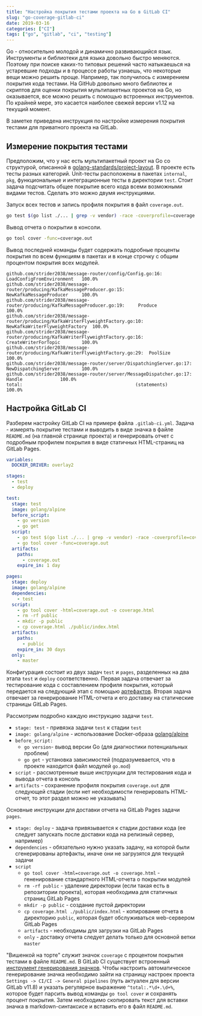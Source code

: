 ```yaml
---
title: "Настройка покрытия тестами проекта на Go в GitLab CI"
slug: "go-coverage-gitlab-ci"
date: 2019-03-16
categories: ["CI"]
tags: ["go", "gitlab", "ci", "testing"]
---
```


Go - относительно молодой и динамично развивающийся язык. Инструменты и библиотеки для языка довольно быстро меняются. Поэтому при поиске каких-то типовых решений часто натыкаешься на устаревшие подходы и в процессе работы узнаешь, что некоторые вещи можно решить проще. Например, так получилось с измерением покрытия кода тестами. На GitHub довольно много библиотек и скриптов для оценки покрытия мультипакетных проектов на Go, но оказывается, все можно решить с помощью встроенных инструментов. По крайней мере, это касается наиболее свежей версии v1.12 на текущий момент.

В заметке приведена инструкция по настройке измерения покрытия тестами для приватного проекта на GitLab.

<!--more-->

## Измерение покрытия тестами

Предположим, что у нас есть мультипакетный проект на Go со структурой, описанной в [golang-standards/project-layout](https://github.com/golang-standards/project-layout). В проекте есть тесты разных категорий. Unit-тесты расположены в пакетах `internal`, `pkg`, функциональные и интеграционные тесты в директории `test`. Стоит задача подсчитать общее покрытие всего кода всеми возможными видами тестов. Сделать это можно двумя инструкциями.

Запуск всех тестов и запись профиля покрытия в файл `coverage.out`.

```bash
go test $(go list ./... | grep -v vendor) -race -coverprofile=coverage.out
```

Вывод отчета о покрытии в консоли.

```bash
go tool cover -func=coverage.out
```

Вывод последней команды будет содержать подробные проценты покрытия по всем функциям в пакетах и в конце строчку с общим процентом покрытия всех модулей.

```text
github.com/strider2038/message-router/config/Config.go:16:				LoadConfigFromEnvironment	100.0%
github.com/strider2038/message-router/producing/KafkaMessageProducer.go:15:		NewKafkaMessageProducer		100.0%
github.com/strider2038/message-router/producing/KafkaMessageProducer.go:19:		Produce				100.0%
github.com/strider2038/message-router/producing/KafkaWriterFlyweightFactory.go:10:	NewKafkaWriterFlyweightFactory	100.0%
github.com/strider2038/message-router/producing/KafkaWriterFlyweightFactory.go:16:	CreateWriterForTopic		100.0%
github.com/strider2038/message-router/producing/KafkaWriterFlyweightFactory.go:29:	PoolSize			100.0%
github.com/strider2038/message-router/server/DispatchingServer.go:17:			NewDispatchingServer		100.0%
github.com/strider2038/message-router/server/MessageDispatcher.go:17:			Handle				100.0%
total:											(statements)			100.0%
```

## Настройка GitLab CI

Разберем настройку GitLab CI на примере файла `.gitlab-ci.yml`. Задача - измерять покрытие тестами и выводить в виде значка в файле `README.md` (на главной странице проекта) и генерировать отчет с подробным профилем покрытия в виде статичных HTML-страниц на GitLab Pages.

```yaml
variables:
  DOCKER_DRIVER: overlay2

stages:
  - test
  - deploy

test:
  stage: test
  image: golang/alpine
  before_script:
    - go version
    - go get
  script:
    - go test $(go list ./... | grep -v vendor) -race -coverprofile=coverage.out
    - go tool cover -func=coverage.out
  artifacts:
    paths:
      - coverage.out
    expire_in: 1 day

pages:
  stage: deploy
  image: golang/alpine
  dependencies:
    - test
  script:
    - go tool cover -html=coverage.out -o coverage.html
    - rm -rf public
    - mkdir -p public
    - cp coverage.html ./public/index.html
  artifacts:
    paths:
      - public
    expire_in: 30 days
  only:
    - master
```

Конфигурация состоит из двух задач `test` и `pages`, разделенных на два этапа `test` и `deploy` соответственно. Первая задача отвечает за тестирование кода с составлением профиля покрытия, который передается на следующий этап с помощью [артефактов](https://docs.gitlab.com/ee/user/project/pipelines/job_artifacts.html). Вторая задача отвечает за генерирование HTML-отчета и его доставку на статические страницы GitLab Pages.

Рассмотрим подробно каждую инструкцию задачи `test`.

* `stage: test` - привязка задачи `test` к стадии `test`
* `image: golang/alpine` - использование Docker-образа [golang/alpine](https://hub.docker.com/_/golang)
* `before_script:`
  * `go version`- вывод версии Go (для диагностики потенциальных проблем)
  * `go get` - установка зависимостей (подразумевается, что в проекте находится файл модулей `go.mod`)
* `script` - рассмотренные выше инструкции для тестирования кода и вывода отчета в консоль
* `artifacts` - сохранение профиля покрытия `coverage.out` для следующей стадии (если нет необходимости генерировать HTML-отчет, то этот раздел можно не указывать)

Основные инструкции для доставки отчета на GitLab Pages задачи `pages`.

* `stage: deploy` - задача привязывается к стадии доставки кода (ее следует запускать после доставки кода на релизный сервер, например)
* `dependencies` - обязательно нужно указать задачу, на которой были сгенерированы артефакты, иначе они не загрузятся для текущей задачи
* `script`
  * `go tool cover -html=coverage.out -o coverage.html` - гененирование стандартного HTML-отчета о покрытии модулей
  * `rm -rf public` - удаление директории (если такая есть в репозитории проекта), которая необходима для статичных страниц GitLab Pages
  * `mkdir -p public` - создание пустой директории
  * `cp coverage.html ./public/index.html` - копирование отчета в директорию `public`, которая будет обслуживаться web-сервером GitLab Pages
  * `artifacts` - необходимы для загрузки на GitLab Pages
  * `only` - доставку отчета следует делать только для основной ветки `master`

"Вишенкой на торте" служит значок `coverage` с процентом покрытия тестами в файле `README.md`. В GitLab CI существует встроенный [инструмент генерирования значков](https://docs.gitlab.com/ee/user/project/pipelines/settings.html#test-coverage-parsing). Чтобы настроить автоматическое генерирование значка необходимо зайти на страницу настроек проекта `Settings -> CI/CI -> General pipelines` (путь актуален для версии GitLab v11.8) и указать регулярное выражение `^total:.*\d+.\d+%`, которое будет парсить вывод команды `go tool cover` и сохранять процент покрытия. Затем необходимо скопировать текст для вставки значка в markdown-синтаксисе и вставить его в файл `README.md`.
